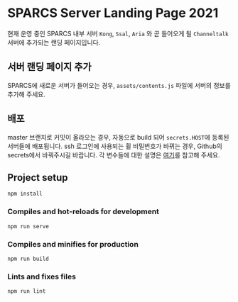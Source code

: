 # SPARCS Server Landing Page 2021

현재 운영 중인 SPARCS 내부 서버 `Kong`, `Ssal`, `Aria` 와 곧 들어오게 될 `Channeltalk` 서버에 추가되는 랜딩 페이지입니다. 

## 서버 랜딩 페이지 추가
SPARCS에 새로운 서버가 들어오는 경우, `assets/contents.js` 파일에 서버의 정보를 추가해 주세요.

## 배포
master 브랜치로 커밋이 올라오는 경우, 자동으로 build 되어 `secrets.HOST`에 등록된 서버들에 배포됩니다. ssh 로그인에 사용되는 휠 비밀번호가 바뀌는 경우, Github의 secrets에서 바꿔주시길 바랍니다. 각 변수들에 대한 설명은 [여기](https://github.com/appleboy/scp-action)를 참고해 주세요.

## Project setup
```
npm install
```

### Compiles and hot-reloads for development
```
npm run serve
```

### Compiles and minifies for production
```
npm run build
```

### Lints and fixes files
```
npm run lint
```